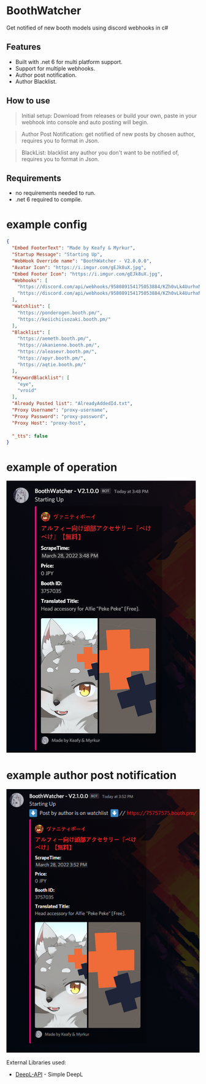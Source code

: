 # BoothWatcher #
Get notified of new booth models using discord webhooks in c#

## Features ##
* Built with .net 6 for multi platform support.
* Support for multiple webhooks.
* Author post notification.
* Author Blacklist.

## How to use ###
> Initial setup: Download from releases or build your own, paste in your webhook into console and auto posting will begin. 

> Author Post Notification: get notified of new posts by chosen author, requires you to format in Json.

> BlackList: blacklist any author you don't want to be notified of, requires you to format in Json.


## Requirements ##
* no requirements needed to run.
* .net 6 required to compile.

# example config #
```json
{
  "Embed FooterText": "Made by Keafy & Myrkur",
  "Startup Message": "Starting Up",
  "WebHook Override name": "BoothWatcher - V2.0.0.0",
  "Avatar Icon": "https://i.imgur.com/gEJk8uX.jpg",
  "Embed Footer Icon": "https://i.imgur.com/gEJk8uX.jpg",
  "Webhooks": [
    "https://discord.com/api/webhooks/958089154175053884/KZh0vLk4UurhxNwH5x4aLV8Ob5s8_uC7jFoFa852SO2a_p2DRJFrOTyCs7-OLjWm001I",
    "https://discord.com/api/webhooks/958089154175053884/KZh0vLk4UurhxNwH5x4aLV8Ob5s8_uC7jFoFa852SO2a_p2DRJFrOTyCs7-OLjWm001I"
  ],
  "Watchlist": [
    "https://ponderogen.booth.pm/",
    "https://keiichiisozaki.booth.pm/"
  ],
  "Blacklist": [
    "https://aemeth.booth.pm/",
    "https://akanienne.booth.pm/",
    "https://aleasevr.booth.pm/",
    "https://apyr.booth.pm/",
    "https://aqtie.booth.pm/"
  ],
  "KeywordBlacklist": [
    "eye",
    "vroid"
  ],
  "Already Posted list": "AlreadyAddedId.txt",
  "Proxy Username": "proxy-username",
  "Proxy Password": "proxy-password",
  "Proxy Host": "proxy-host",

  "_tts": false
}
```

# example of operation #

![Operation](GitImages/Operation.png)


# example author post notification #
![Notification](GitImages/PostNotification.png)

External Libraries used:
- [DeepL-API](https://github.com/Myrkie/Deepl) - Simple DeepL
